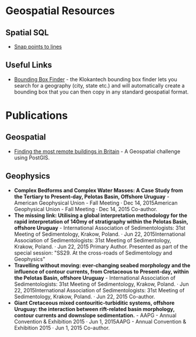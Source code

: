 # Geospatial Resources

## Spatial SQL
- [Snap points to lines](https://gist.github.com/wriglz/3cf07095e032d9c03f5829f5c7239182)


## Useful Links
- [Bounding Box Finder](boundingbox.klokantech.com) - the Klokantech bounding box finder lets you search for a geography (city, state etc.) and will automatically create a bounding box that you can then copy in any standard geospatial format.

# Publications
## Geospatial
- [Finding the most remote buildings in Britain](https://medium.com/swlh/finding-the-most-remote-buildings-in-britain-8437cf29717d) - A Geospatial challenge using PostGIS.

## Geophysics
- **Complex Bedforms and Complex Water Masses: A Case Study from the Tertiary to Present-day, Pelotas Basin, Offshore Uruguay** - American Geophysical Union - Fall Meeting · Dec 14, 2015American Geophysical Union - Fall Meeting · Dec 14, 2015
Co-author.
- **The missing link: Utilising a global interpretation methodology for the rapid interpretation of 140my of stratigraphy within the Pelotas Basin, offshore Uruguay** - International Association of Sedimentologists: 31st Meeting of Sedimentology, Krakow, Poland. · Jun 22, 2015International Association of Sedimentologists: 31st Meeting of Sedimentology, Krakow, Poland. · Jun 22, 2015
Primary Author. Presented as part of the special session: "SS29. At the cross-roads of Sedimentology and Geophysics"
- **Travelling without moving: ever-changing seabed morphology and the influence of contour currents, from Cretaceous to Present-day, within the Pelotas Basin, offshore Uruguay** - International Association of Sedimentologists: 31st Meeting of Sedimentology, Krakow, Poland. · Jun 22, 2015International Association of Sedimentologists: 31st Meeting of Sedimentology, Krakow, Poland. · Jun 22, 2015
Co-author.
- **Giant Cretaceous mixed contouritic-turbiditic systems, offshore Uruguay: the interaction between rift-related basin morphology, contour currents and downslope sedimentation.** - AAPG - Annual Convention & Exhibition 2015 · Jun 1, 2015AAPG - Annual Convention & Exhibition 2015 · Jun 1, 2015
Co-author.
